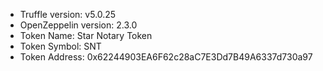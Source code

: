 * Truffle version: v5.0.25
* OpenZeppelin version: 2.3.0
* Token Name: Star Notary Token
* Token Symbol: SNT
* Token Address: 0x62244903EA6F62c28aC7E3Dd7B49A6337d730a97

